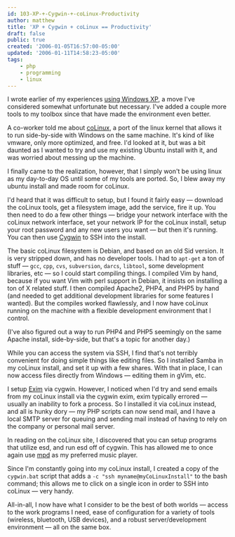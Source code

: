 ```yaml
---
id: 103-XP-+-Cygwin-+-coLinux-Productivity
author: matthew
title: 'XP + Cygwin + coLinux == Productivity'
draft: false
public: true
created: '2006-01-05T16:57:00-05:00'
updated: '2006-01-11T14:58:23-05:00'
tags:
    - php
    - programming
    - linux
---
```

I wrote earlier of my experiences [using Windows XP](/blog/101-Using-Windows-XP.html), a move I've considered somewhat unfortunate but necessary. I've added a couple more tools to my toolbox since that have made the environment even better.

<!--- EXTENDED -->

A co-worker told me about [coLinux](http://colinux.sourceforge.net/), a port of the linux kernel that allows it to run side-by-side with Windows on the same machine. It's kind of like vmware, only more optimized, and free. I'd looked at it, but was a bit daunted as I wanted to try and use my existing Ubuntu install with it, and was worried about messing up the machine.

I finally came to the realization, however, that I simply won't be using linux as my day-to-day OS until some of my tools are ported. So, I blew away my ubuntu install and made room for coLinux.

I'd heard that it was difficult to setup, but I found it fairly easy — download the coLinux tools, get a filesystem image, add the service, fire it up. You then need to do a few other things — bridge your network interface with the coLinux network interface, set your network IP for the coLinux install, setup your root password and any new users you want — but then it's running. You can then use [Cygwin](http://www.cygwin.com/) to SSH into the install.

The basic coLinux filesystem is Debian, and based on an old Sid version. It is very stripped down, and has no developer tools. I had to `apt-get` a ton of stuff — `gcc`, `cpp`, `cvs`, `subversion`, `darcs`, `libtool`, some development libraries, etc — so I could start compiling things. I compiled Vim by hand, because if you want Vim with perl support in Debian, it insists on installing a ton of X related stuff. I then compiled Apache2, PHP4, and PHP5 by hand (and needed to get additional development libraries for some features I wanted). But the compiles worked flawlessly, and I now have coLinux running on the machine with a flexible development environment that I control.

(I've also figured out a way to run PHP4 and PHP5 seemingly on the same Apache install, side-by-side, but that's a topic for another day.)

While you can access the system via SSH, I find that's not terribly convenient for doing simple things like editing files. So I installed Samba in my coLinux install, and set it up with a few shares. With that in place, I can now access files directly from Windows — editing them in gVim, etc.

I setup [Exim](http://www.exim.org/) via cygwin. However, I noticed when I'd try and send emails from my coLinux install via the cygwin exim, exim typically errored — usually an inability to fork a process. So I installed it via coLinux instead, and all is hunky dory — my PHP scripts can now send mail, and I have a local SMTP server for queuing and sending mail instead of having to rely on the company or personal mail server.

In reading on the coLinux site, I discovered that you can setup programs that utilize esd, and run esd off of cygwin. This has allowed me to once again use [mpd](http://musicpd.org/) as my preferred music player.

Since I'm constantly going into my coLinux install, I created a copy of the `cygwin.bat` script that adds a `-c "ssh myname@myCoLinuxInstall"` to the bash command; this allows me to click on a single icon in order to SSH into coLinux — very handy.

All-in-all, I now have what I consider to be the best of both worlds — access to the work programs I need, ease of configuration for a variety of tools (wireless, bluetooth, USB devices), and a robust server/development environment — all on the same box.
